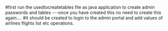 #first run the usedtocreatetables  file as java application to create admin passwords and 
tables ---once you have created this no need to create this again....
#it should be created to login to the admin portal and add values of airlines
flights list etc operations.
